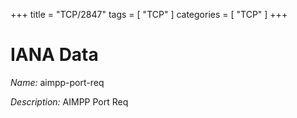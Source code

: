 +++
title = "TCP/2847"
tags = [ "TCP" ]
categories = [ "TCP" ]
+++

# IANA Data

_Name:_ aimpp-port-req

_Description:_ AIMPP Port Req


